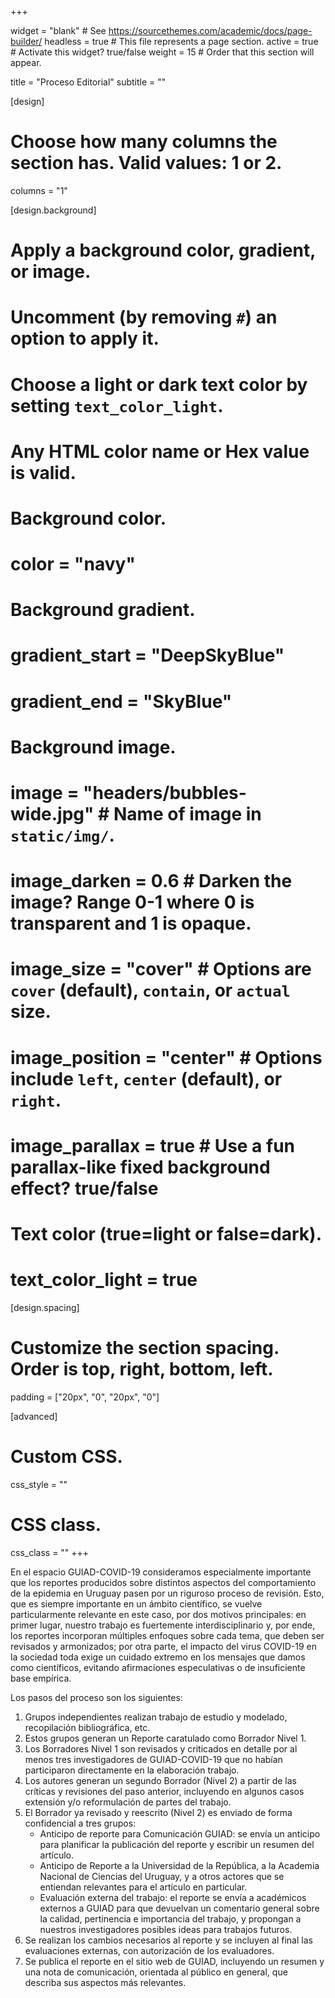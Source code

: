 +++

widget = "blank"  # See https://sourcethemes.com/academic/docs/page-builder/
headless = true  # This file represents a page section.
active = true  # Activate this widget? true/false
weight = 15  # Order that this section will appear.

title = "Proceso Editorial"
subtitle = ""

[design]
  # Choose how many columns the section has. Valid values: 1 or 2.
  columns = "1"

[design.background]
  # Apply a background color, gradient, or image.
  #   Uncomment (by removing `#`) an option to apply it.
  #   Choose a light or dark text color by setting `text_color_light`.
  #   Any HTML color name or Hex value is valid.

  # Background color.
  # color = "navy"
  
  # Background gradient.
  # gradient_start = "DeepSkyBlue"
  # gradient_end = "SkyBlue"
  
  # Background image.
  # image = "headers/bubbles-wide.jpg"  # Name of image in `static/img/`.
  # image_darken = 0.6  # Darken the image? Range 0-1 where 0 is transparent and 1 is opaque.
  # image_size = "cover"  #  Options are `cover` (default), `contain`, or `actual` size.
  # image_position = "center"  # Options include `left`, `center` (default), or `right`.
  # image_parallax = true  # Use a fun parallax-like fixed background effect? true/false

  # Text color (true=light or false=dark).
  # text_color_light = true

[design.spacing]
  # Customize the section spacing. Order is top, right, bottom, left.
  padding = ["20px", "0", "20px", "0"]

[advanced]
 # Custom CSS. 
 css_style = ""
 
 # CSS class.
 css_class = ""
+++


En el espacio GUIAD-COVID-19 consideramos especialmente importante que los reportes producidos sobre distintos aspectos del comportamiento de la epidemia en Uruguay pasen por un riguroso proceso de revisión. Esto, que es siempre importante en un ámbito científico, se vuelve particularmente relevante en este caso, por dos motivos principales:  en primer lugar, nuestro trabajo es fuertemente interdisciplinario y, por ende, los reportes incorporan múltiples enfoques sobre cada tema, que deben ser revisados y armonizados;  por otra parte, el impacto del virus COVID-19 en la sociedad toda exige un cuidado extremo en los mensajes que damos como científicos, evitando afirmaciones especulativas o de insuficiente base empírica.

Los pasos del proceso son los siguientes:

1. Grupos independientes realizan trabajo de estudio y modelado, recopilación bibliográfica, etc.
2. Estos grupos generan un Reporte caratulado como Borrador Nivel 1. 
3. Los Borradores Nivel 1 son revisados y criticados en detalle por al menos tres investigadores de GUIAD-COVID-19 que no habían participaron directamente en la elaboración trabajo.
4. Los autores generan un segundo Borrador (Nivel 2) a partir de las críticas y revisiones del paso anterior, incluyendo en algunos casos extensión y/o reformulación de partes del trabajo.
5. El Borrador ya revisado y reescrito (Nivel 2) es enviado de forma confidencial a tres grupos:
    * Anticipo de reporte para Comunicación GUIAD: se envía un anticipo para planificar la publicación del reporte y escribir un resumen del artículo.
    * Anticipo de Reporte a la Universidad de la República,  a la Academia Nacional de Ciencias del Uruguay, y  a otros actores que se entiendan relevantes para el artículo en particular.
    * Evaluación externa del trabajo: el reporte se envía a académicos externos a GUIAD para que devuelvan un comentario general sobre la calidad, pertinencia e importancia del trabajo, y propongan a nuestros investigadores posibles ideas para trabajos futuros.
6. Se realizan los cambios necesarios al reporte y se incluyen al final las evaluaciones externas, con autorización de los evaluadores.
7. Se publica el reporte en el sitio web de GUIAD, incluyendo un resumen y una nota de comunicación, orientada al público en general, que describa sus aspectos más relevantes.

